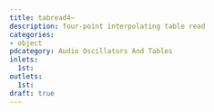 ```yaml
---
title: tabread4~
description: four-point interpolating table read
categories:
- object
pdcategory: Audio Oscillators And Tables
inlets:
  1st:
outlets:
  1st:
draft: true
---
```


